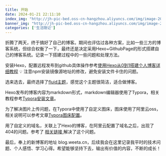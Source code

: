 ```yaml
---
title: 开始
date: 2024-01-21 22:11:10
index_img: "http://jh-pic-bed.oss-cn-hangzhou.aliyuncs.com/img/image-20240121231351025.png"
banner_img: "http://jh-pic-bed.oss-cn-hangzhou.aliyuncs.com/img/image-20240121231351025.png"
categories: ['生活随记']
---
```



折腾了两天，终于搞好了自己的博客。期间也评估过各种方案，比如一些三方的博客系统，但综合权衡了一下，最终还是决定采用Hexo+GithubPage的形式搭建自己的博客系统。记录一下搭建过程中的一些问题和处理方法。

安装Hexo，配置远程发布到github具体操作参考[使用Hexo从0到1搭建个人博客详细教程](https://cloud.tencent.com/developer/article/2337246?areaId=106001) 💡 注意npm安装镜像源地址的修改，避免安装文件卡住的问题。

选来选去，最终选择了[fluid主题](https://hexo.fluid-dev.com/)，感觉这个主题很简洁，适合做博客。

Hexo发布的博客内容为markdown形式，markdown编辑器使用了Typora，相关教程参考[Typora安装文章](zhuanlan.zhihu.com/p/648915268)。

为了解决图片上传问题，在Typora中使用了自定义图床，图床使用了阿里云oss，相关说明可以参考文章[Typora图床配置](https://zhuanlan.zhihu.com/p/138878534)。

用了自定义的域名，关联上了Hexo的博客，在阿里云配置了域名之后，出现了404的问题。参考了 [相关链接 ](https://segmentfault.com/q/1010000003043124)解决了这个问题。



最后，奉上的新博客的地址 blog.weeta.cn，后续我会在这里记录我平时的技术问题、个人感悟、学习心得。希望能够坚持下去，输出有价值的内容，不断的成长！
